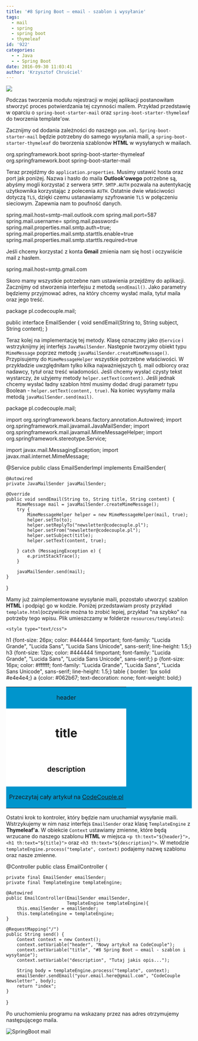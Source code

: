 ```yaml
---
title: '#8 Spring Boot – email - szablon i wysyłanie'
tags:
  - mail
  - spring
  - spring boot
  - thymeleaf
id: '922'
categories:
  - - Java
  - - Spring Boot
date: 2016-09-30 11:03:41
author: 'Krzysztof Chruściel'
---
```


![](http://codecouple.pl/wp-content/uploads/2017/02/springBootArt.png)

Podczas tworzenia modułu rejestracji w mojej aplikacji postanowiłam stworzyć proces potwierdzania tej czynności mailem. Przykład przedstawię w oparciu o `spring-boot-starter-mail` oraz `spring-boot-starter-thymeleaf` do tworzenia template'ow.
<!-- more -->
Zacznijmy od dodania zależności do naszego `pom.xml`. `Spring-boot-starter-mail` będzie potrzebny do samego wysyłania maili, a `spring-boot-starter-thymeleaf` do tworzenia szablonów **HTML** w wysyłanych w mailach.

<dependency>
    <groupId>org.springframework.boot</groupId>
    <artifactId>spring-boot-starter-thymeleaf</artifactId>
</dependency>
<dependency>
    <groupId>org.springframework.boot</groupId>
    <artifactId>spring-boot-starter-mail</artifactId>
</dependency>

Teraz przejdźmy do `application.properties`. Musimy ustawić hosta oraz port jak poniżej. Nazwa i hasło do maila **Outlook'owego** potrzebne są, abyśmy mogli korzystać z serwera `SMTP`. `SMTP.AUTH` pozwala na autentykację użytkownika korzystając z polecenia `AUTH`. Ostatnie dwie właściwości dotyczą `TLS`, dzięki czemu ustanawiamy szyfrowanie `TLS` w połączeniu sieciowym. Zapewnia nam to poufność danych.

spring.mail.host=smtp-mail.outlook.com
spring.mail.port=587
spring.mail.username=<TUTAJ MAIL>
spring.mail.password=<TUTAJ HASLO>
spring.mail.properties.mail.smtp.auth=true;
spring.mail.properties.mail.smtp.starttls.enable=true
spring.mail.properties.mail.smtp.starttls.required=true

Jeśli chcemy korzystać z konta **Gmail** zmienia nam się host i oczywiście mail z hasłem.

spring.mail.host=smtp.gmail.com

Skoro mamy wszystkie potrzebne nam ustawienia przejdźmy do aplikacji. Zacznijmy od stworzenia interfejsu z metodą `sendEmail()`. Jako parametry będziemy przyjmować adres, na który chcemy wysłać maila, tytuł maila oraz jego treść.

package pl.codecouple.mail;

public interface EmailSender {
    void sendEmail(String to, String subject, String content);
}

Teraz kolej na implementację tej metody. Klasę oznaczmy jako `@Service` i wstrzyknijmy jej interfejs `JavaMailSender`. Następnie tworzymy obiekt typu `MimeMessage` poprzez metodę `javaMailSender.createMimeMessage()`. Przypisujemy do `MimeMessageHelper` wszystkie potrzebne właściwości. W przykładzie uwzględniłam tylko kilka najważniejszych tj. mail odbiorcy oraz nadawcy, tytuł oraz treść wiadomości. Jeśli chcemy wysłać czysty tekst wystarczy, że użyjemy metody `helper.setText(content)`. Jeśli jednak chcemy wysłać ładny szablon html musimy dodać drugi parametr typu Boolean - `helper.setText(content, true)`. Na koniec wysyłamy maila metodą `javaMailSender.send(mail)`.

package pl.codecouple.mail;

import org.springframework.beans.factory.annotation.Autowired;
import org.springframework.mail.javamail.JavaMailSender;
import org.springframework.mail.javamail.MimeMessageHelper;
import org.springframework.stereotype.Service;

import javax.mail.MessagingException;
import javax.mail.internet.MimeMessage;


@Service
public class EmailSenderImpl implements EmailSender{

    @Autowired
    private JavaMailSender javaMailSender;

    @Override
    public void sendEmail(String to, String title, String content) {
        MimeMessage mail = javaMailSender.createMimeMessage();
        try {
            MimeMessageHelper helper = new MimeMessageHelper(mail, true);
            helper.setTo(to);
            helper.setReplyTo("newsletter@codecouple.pl");
            helper.setFrom("newsletter@codecouple.pl");
            helper.setSubject(title);
            helper.setText(content, true);

        } catch (MessagingException e) {
            e.printStackTrace();
        }

        javaMailSender.send(mail);
    }
}

Mamy już zaimplementowane wysyłanie maili, pozostało utworzyć szablon **HTML** i podpiąć go w kodzie. Poniżej przedstawiam prosty przykład `template.html`(oczywiście można to zrobić lepiej, przykład "na szybko" na potrzeby tego wpisu. Plik umieszczamy w folderze `resources/templates`):

<!DOCTYPE html>
<html xmlns:th="http://www.thymeleaf.org">
<head>
    <title th:remove="all">CodeCouple Newsletter</title>
    <meta http-equiv="Content-Type" content="text/html; charset=UTF-8"/>

    <style type="text/css">
   h1 {font-size: 26px; color: #444444 !important; font-family: "Lucida Grande", "Lucida Sans", "Lucida Sans Unicode", sans-serif; line-height: 1.5;}
   h3 {font-size: 12px; color: #444444 !important; font-family: "Lucida Grande", "Lucida Sans", "Lucida Sans Unicode", sans-serif;}
   p {font-size: 16px; color: #ffffff; font-family: "Lucida Grande", "Lucida Sans", "Lucida Sans Unicode", sans-serif; line-height: 1.5;}
    table { border: 1px solid #e4e4e4;}
    a {color: #062b67; text-decoration: none; font-weight: bold;}
    </style>
</head>
<body>
<table width="100%" cellpadding="0" cellspacing="0" bgcolor="0095cc">
    <tr>
        <td height="50" align="center"><p th:text="${header}">header</p></td>
    </tr>
    <tr bgcolor="ffffff">
        <td height="100" align="center"><h1 th:text="${title}">title</h1></td>
    </tr>
    <tr bgcolor="ffffff">
        <td height="100" align="center"><h3 th:text="${description}">description</h3></td>
    </tr>
    <tr>
        <td height="50" align="center"><p>Przeczytaj cały artykuł na <a href="http://codecouple.pl/2016/09/13/7-spring-boot-logowanie-aplikacji-logback/">CodeCouple.pl</a></p></td>
    </tr>
 </table>
</body>
</html>

Ostatni krok to kontroler, który będzie nam uruchamiał wysyłanie maili. Wstrzykujemy w nim nasz interfejs `EmailSender` oraz klasę `TemplateEngine` z **Thymeleaf'a**. W obiekcie `Context` ustawiamy zmienne, które będą wrzucane do naszego szablonu **HTML** w miejsca `<p th:text="${header}">, <h1 th:text="${title}">` oraz `<h3 th:text="${description}">`. W metodzie `templateEngine.process("template", context)` podajemy nazwę szablonu oraz nasze zmienne.

@Controller
public class EmailController {

    private final EmailSender emailSender;
    private final TemplateEngine templateEngine;

    @Autowired
    public EmailController(EmailSender emailSender,
                           TemplateEngine templateEngine){
        this.emailSender = emailSender;
        this.templateEngine = templateEngine;
    }

    @RequestMapping("/")
    public String send() {
        Context context = new Context();
        context.setVariable("header", "Nowy artykuł na CodeCouple");
        context.setVariable("title", "#8 Spring Boot – email - szablon i wysyłanie");
        context.setVariable("description", "Tutaj jakis opis...");

        String body = templateEngine.process("template", context);
        emailSender.sendEmail("your.email.here@gmail.com", "CodeCouple Newsletter", body);
        return "index";
    }
}

Po uruchomieniu programu na wskazany przez nas adres otrzymujemy następującego maila.

![SpringBoot mail](http://codecouple.pl/wp-content/uploads/2016/09/aaa.png)